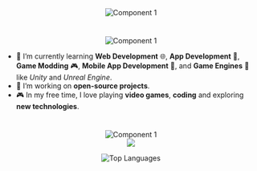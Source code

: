 <div align="center">
  <img src="https://github.com/user-attachments/assets/502da61a-4cd9-47c7-bdda-48066d9600d6" alt="Component 1">
</div>

#

<div align="center">
  <img src="https://github.com/user-attachments/assets/e06b7182-338b-4f7b-be04-b26b670f76ad" alt="Component 1">
</div>

- 🌱 I’m currently learning **Web Development** 🌐, **App Development** 📱, **Game Modding** 🎮, **Mobile App Development** 📱, and **Game Engines** 🎲 like *Unity* and *Unreal Engine*.
- 🔭 I’m working on **open-source projects**.
- 🎮 In my free time, I love playing **video games**, **coding** and exploring **new technologies**.

#

<div align="center">
  <img src="https://github.com/user-attachments/assets/58e001f9-4f67-48fd-9f39-fd77212c806c" alt="Component 1">
</div>


<div align="center">
<img src="https://github-readme-stats.vercel.app/api?username=Swino4ka&show_icons=true&theme=radical"></img>
</div>
<p align="center">
  <img src="https://github-readme-stats.vercel.app/api/top-langs/?username=Swino4ka&layout=compact&theme=radical" alt="Top Languages">
</p>

